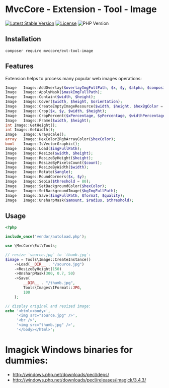 # MvcCore - Extension - Tool - Image

[![Latest Stable Version](https://img.shields.io/badge/Stable-v5.0.0-brightgreen.svg?style=plastic)](https://github.com/mvccore/ext-tool-image/releases)
[![License](https://img.shields.io/badge/License-BSD%203-brightgreen.svg?style=plastic)](https://mvccore.github.io/docs/mvccore/5.0.0/LICENCE.md)
![PHP Version](https://img.shields.io/badge/PHP->=5.4-brightgreen.svg?style=plastic)

## Installation
```shell
composer require mvccore/ext-tool-image
```

## Features
Extension helps to process many popular web images operations:
```php
Image	Image::AddOverlay($overlayImgFullPath, $x, $y, $alpha, $composite); // Adding overlay image is not implemented for Gd adapter
Image	Image::ApplyMask($maskImgFullPath);
Image	Image::Contain($width, $height);
Image	Image::Cover($width, $height, $orientation);
Image	Image::CreateEmptyImageResource($width, $height, $hexBgColor = 'transparent');
Image	Image::Crop($x, $y, $width, $height);
Image	Image::CropPercent($xPercentage, $yPercentage, $widthPercentage, $heightPercentage);
Image	Image::Frame($width, $height);
int	Image::GetHeight();
int	Image::GetWidth();
Image	Image::Grayscale();
array	Image::HexColor2RgbArrayColor($hexColor);
bool	Image::IsVectorGraphic();
Image	Image::Load($imgFullPath);
Image	Image::Resize($width, $height);
Image	Image::ResizeByHeight($height);
Image	Image::ResizeByPixelsCount($count);
Image	Image::ResizeByWidth($width);
Image	Image::Rotate($angle);
Image	Image::RoundCorners($x, $y);
Image	Image::Sepia($threshold = 80);
Image	Image::SetBackgroundColor($hexColor);
Image	Image::SetBackgroundImage($bgImgFullPath);
Image	Image::Save($imgFullPath, $format, $quality);
Image	Image::UnsharpMask($amount, $radius, $threshold);
```

## Usage
```php
<?php

include_once('vendor/autoload.php');

use \MvcCore\Ext\Tools;

// resize `source.jpg` to `thumb.jpg`:
$image = Tools\Image::CreateInstance()
    ->Load(__DIR__ . "/source.jpg")
    ->ResizeByHeight(150)
    ->UnsharpMask(300, 0.7, 50)
    ->Save(
        __DIR__ . "/thumb.jpg",
        Tools\Images\IFormat::JPG,
        100
    );

// display original and resized image:
echo '<html><body>',
     '<img src="source.jpg" />',
     '<br />',
     '<img src="thumb.jpg" />',
     '</body></html>';
```

# Imagick Windows binaries for dummies:
- http://windows.php.net/downloads/pecl/deps/
- http://windows.php.net/downloads/pecl/releases/imagick/3.4.3/
